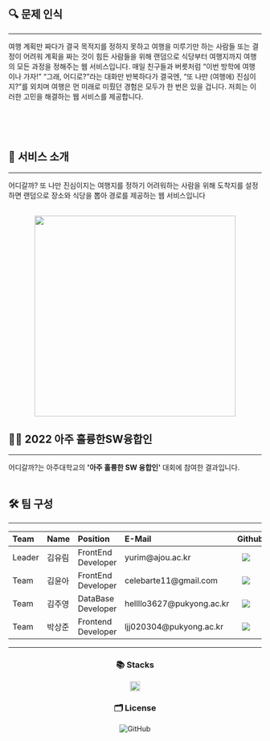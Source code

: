 
<h2>🔍 문제 인식</h2>
<hr> 여행 계획만 짜다가 결국 목적지를 정하지 못하고 여행을 미루기만 하는 사람들 또는 결정이 어려워 계획을 짜는 것이 힘든 사람들을 위해 랜덤으로 식당부터 여행지까지 여행의 모든 과정을 정해주는 웹 서비스입니다. 매일 친구들과 버릇처럼 “이번 방학에 여행이나 가자!” “그래, 어디로?”라는 대화만 반복하다가 결국엔, “또 나만 (여행에) 진심이지?”를 외치며 여행은 먼 미래로 미뤘던 경험은 모두가 한 번은 있을 겁니다. 저희는 이러한 고민을 해결하는 웹 서비스를 제공합니다.<br></br>

<br></br><h2>📱 서비스 소개</h2> <hr>
어디갈까? 또 나만 진심이지는 여행지를 정하기 어려워하는 사람을 위해 도착지를 설정하면 랜덤으로 장소와 식당을 뽑아 경로를 제공하는 웹 서비스입니다<br></br>
<p align="center"><img src="./service.gif" width="400"/></p>
<h2>🏃‍♂️ 2022 아주 훌륭한SW융합인 </h2><hr>
어디갈까?는 아주대학교의 <b>'아주 훌륭한 SW 융합인'</b> 대회에 참여한 결과입니다.
<br></br>
<h2>🛠️ 팀 구성 </h2><hr>
 <table>
<thead>
<tr>
<th style="text-align:left">Team</th>
<th style="text-align:left">Name</th>
<th style="text-align:left">Position</th>
<th style="text-align:left">E-Mail</th>
<th style="text-align:left">Github</th>
</tr> 
</thead>
<tbody>
<tr>
<td style="text-align:left">Leader</td>
<td style="text-align:left">김유림</td>
<td style="text-align:left">FrontEnd Developer</td>
<td style="text-align:left">yurim@ajou.ac.kr</td>
<td style="text-align:left"><a href="https://github.com/Yurim222">
<img src="http://img.shields.io/badge/Yurim222-655ced?style=social&logo=github" style="height : auto; margin-left : 10px; margin-right : 10px;"/>
</a></td> 
</tr>
     <tr>
<td style="text-align:left">Team</td>
<td style="text-align:left">김윤아</td>
<td style="text-align:left">FrontEnd Developer</td>
<td style="text-align:left">celebarte11@gmail.com</td>
<td style="text-align:left"><a href="https://github.com/thdwoqor">
<img src="http://img.shields.io/badge/thdwoqor-655ced?style=social&logo=github&color=informational" style="height : auto; margin-left : 10px; margin-right : 10px;"/>
</a></td>
</tr>
<tr>
<td style="text-align:left">Team</td>
<td style="text-align:left">김주영</td>
<td style="text-align:left">DataBase Developer</td>
<td style="text-align:left">hellllo3627@pukyong.ac.kr</td>
<td style="text-align:left"><a href="https://github.com/doongu">
<img src="http://img.shields.io/badge/doongu-655ced?style=social&logo=github&color=informational" style="height : auto; margin-left : 10px; margin-right : 10px;"/>
</a></td>
</tr>
 <tr>
<td style="text-align:left">Team</td>
<td style="text-align:left">박상준</td>
<td style="text-align:left">Frontend Developer</td>
<td style="text-align:left">ljj020304@pukyong.ac.kr</td>
<td style="text-align:left"><a href="https://github.com/o-jeong">
<img src="http://img.shields.io/badge/o_jeong-655ced?style=social&logo=github&color=informational" style="height : auto; margin-left : 10px; margin-right : 10px;"/>
</a></td>
</tr>
</tbody>
</table><hr>
<h3 align="center">📚 Stacks</h3>
<p align="center"><img src="https://img.shields.io/badge/javascript-F7DF1E?style=for-the-badge&logo=javascript&logoColor=white" height="20" align="center">
<h3 align="center">🗂️ License</h3><p align="center"><img alt="GitHub" src="https://img.shields.io/github/license/osamhack2020/Web_Drawing-chat-consulation_Stones-in-greenhouse" align="center"></a></p>

<br></br>


